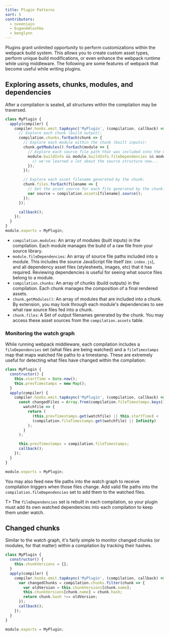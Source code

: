 ```yaml
---
title: Plugin Patterns
sort: 5
contributors:
  - nveenjain
  - EugeneHlushko
  - benglynn
---
```


Plugins grant unlimited opportunity to perform customizations within the webpack build system. This allows you to create custom asset types, perform unique build modifications, or even enhance the webpack runtime while using middleware. The following are some features of webpack that become useful while writing plugins.

## Exploring assets, chunks, modules, and dependencies

After a compilation is sealed, all structures within the compilation may be traversed.

```javascript
class MyPlugin {
  apply(compiler) {
    compiler.hooks.emit.tapAsync('MyPlugin', (compilation, callback) => {
      // Explore each chunk (build output):
      compilation.chunks.forEach(chunk => {
        // Explore each module within the chunk (built inputs):
        chunk.getModules().forEach(module => {
          // Explore each source file path that was included into the module:
          module.buildInfo && module.buildInfo.fileDependencies && module.buildInfo.fileDependencies.forEach(filepath => {
            // we've learned a lot about the source structure now...
          });
        });

        // Explore each asset filename generated by the chunk:
        chunk.files.forEach(filename => {
          // Get the asset source for each file generated by the chunk:
          var source = compilation.assets[filename].source();
        });
      });

      callback();
    });
  }
}
module.exports = MyPlugin;
```

- `compilation.modules`: An array of modules (built inputs) in the compilation. Each module manages the build of a raw file from your source library.
- `module.fileDependencies`: An array of source file paths included into a module. This includes the source JavaScript file itself (ex: `index.js`), and all dependency asset files (stylesheets, images, etc) that it has required. Reviewing dependencies is useful for seeing what source files belong to a module.
- `compilation.chunks`: An array of chunks (build outputs) in the compilation. Each chunk manages the composition of a final rendered assets.
- `chunk.getModules()`: An array of modules that are included into a chunk. By extension, you may look through each module's dependencies to see what raw source files fed into a chunk.
- `chunk.files`: A Set of output filenames generated by the chunk. You may access these asset sources from the `compilation.assets` table.

### Monitoring the watch graph

While running webpack middleware, each compilation includes a `fileDependencies` set (what files are being watched) and a `fileTimestamps` map that maps watched file paths to a timestamp. These are extremely useful for detecting what files have changed within the compilation:

```javascript
class MyPlugin {
  constructor() {
    this.startTime = Date.now();
    this.prevTimestamps = new Map();
  }
  apply(compiler) {
    compiler.hooks.emit.tapAsync('MyPlugin', (compilation, callback) => {
      const changedFiles = Array.from(compilation.fileTimestamps.keys()).filter(
        watchfile => {
          return (
            (this.prevTimestamps.get(watchfile) || this.startTime) <
            (compilation.fileTimestamps.get(watchfile) || Infinity)
          );
        }
      );

      this.prevTimestamps = compilation.fileTimestamps;
      callback();
    });
  }
}

module.exports = MyPlugin;
```

You may also feed new file paths into the watch graph to receive compilation triggers when those files change. Add valid file paths into the `compilation.fileDependencies` set to add them to the watched files.

T> The `fileDependencies` set is rebuilt in each compilation, so your plugin must add its own watched dependencies into each compilation to keep them under watch.

## Changed chunks

Similar to the watch graph, it's fairly simple to monitor changed chunks (or modules, for that matter) within a compilation by tracking their hashes.

```javascript
class MyPlugin {
  constructor() {
    this.chunkVersions = {};
  }
  apply(compiler) {
    compiler.hooks.emit.tapAsync('MyPlugin', (compilation, callback) => {
      var changedChunks = compilation.chunks.filter(chunk => {
        var oldVersion = this.chunkVersions[chunk.name];
        this.chunkVersions[chunk.name] = chunk.hash;
        return chunk.hash !== oldVersion;
      });
      callback();
    });
  }
}

module.exports = MyPlugin;
```

